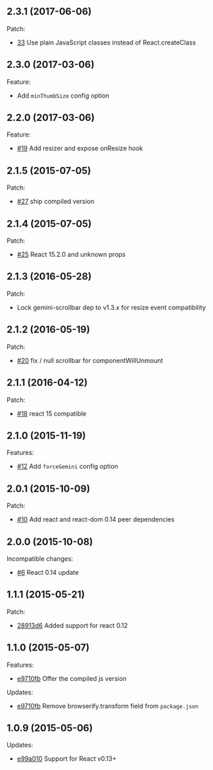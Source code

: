 ## 2.3.1 (2017-06-06)

Patch:

- [33](../../pull/33) Use plain JavaScript classes instead of React.createClass

## 2.3.0 (2017-03-06)

Feature:

- Add `minThumbSize` config option

## 2.2.0 (2017-03-06)

Feature:

- [#19](../../pull/19) Add resizer and expose onResize hook

## 2.1.5 (2015-07-05)

Patch:

- [#27](../../pull/27) ship compiled version

## 2.1.4 (2015-07-05)

Patch:

- [#25](../../issues/25) React 15.2.0 and unknown props

## 2.1.3 (2016-05-28)

Patch:

- Lock gemini-scrollbar dep to v1.3.x for resize event compatibility

## 2.1.2 (2016-05-19)

Patch:

- [#20](../../pull/20) fix / null scrollbar for componentWillUnmount

## 2.1.1 (2016-04-12)

Patch:

- [#18](../../pull/18) react 15 compatible

## 2.1.0 (2015-11-19)

Features:

- [#12](../../pull/12) Add `forceGemini` config option

## 2.0.1 (2015-10-09)

Patch:

- [#10](../../pull/10) Add react and react-dom 0.14 peer dependencies

## 2.0.0 (2015-10-08)

Incompatible changes:

- [#6](../../pull/6) React 0.14 update

## 1.1.1 (2015-05-21)

Patch:

- [28913d6](../../commit/28913d6) Added support for react 0.12

## 1.1.0 (2015-05-07)

Features:

- [e9710fb](../../commit/e9710fb) Offer the compiled js version

Updates:

- [e9710fb](../../commit/e9710fb) Remove browserify.transform field from `package.json`


## 1.0.9 (2015-05-06)

Updates:

- [e99a010](../../commit/e99a010) Support for React v0.13+
